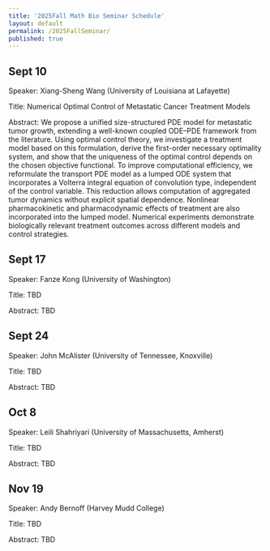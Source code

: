 ```yaml
---
title: '2025Fall Math Bio Seminar Schedule'
layout: default
permalink: /2025FallSeminar/
published: true
---
```


## Sept 10
Speaker: Xiang-Sheng Wang (University of Louisiana at Lafayette)

Title: Numerical Optimal Control of Metastatic Cancer Treatment Models

Abstract: We propose a unified size-structured PDE model for metastatic tumor growth, extending a well-known coupled ODE–PDE framework from the literature. Using optimal control theory, we investigate a treatment model based on this formulation, derive the first-order necessary optimality system, and show that the uniqueness of the optimal control depends on the chosen objective functional. To improve computational efficiency, we reformulate the transport PDE model as a lumped ODE system that incorporates a Volterra integral equation of convolution type, independent of the control variable. This reduction allows computation of aggregated tumor dynamics without explicit spatial dependence. Nonlinear pharmacokinetic and pharmacodynamic effects of treatment are also incorporated into the lumped model. Numerical experiments demonstrate biologically relevant treatment outcomes across different models and control strategies.

## Sept 17
Speaker: Fanze Kong (University of Washington)

Title: TBD

Abstract: TBD

## Sept 24
Speaker: John McAlister (University of Tennessee, Knoxville)

Title: TBD

Abstract: TBD

## Oct 8
Speaker: Leili Shahriyari (University of Massachusetts, Amherst)

Title: TBD

Abstract: TBD

## Nov 19
Speaker: Andy Bernoff (Harvey Mudd College)

Title: TBD

Abstract: TBD

